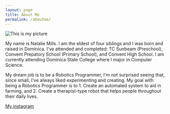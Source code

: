 ```yaml
---
layout: page
title: About Me
permalink: /aboutme/
---
```


![This is my picture](https://i0.wp.com/createcaribbean.org/create/wp-content/uploads/2022/04/IMG_6004-scaled.jpg?resize=1153%2C1536&ssl=1)

My name is Natalie Mills. I am the eldest of four siblings and I was born and raised in Dominica. I've attended and completed: TC Sunbeam (Preschool), Convent Prepatory School (Primary School), and Convent High School. I am currently attending Dominica State College where I major in Computer Science.

My dream job is to be a Robotics Programmer, I'm not surprised seeing that, since small, I've always liked experimenting and creating. My goal with being a Robotics Programmer is to 1. Create an automated system to aid in farming, and 2. Create a therapist-type robot that helps people throughout their daily lives.

[My instagram](https://www.instagram.com/_._mi_mi_mi._/)


